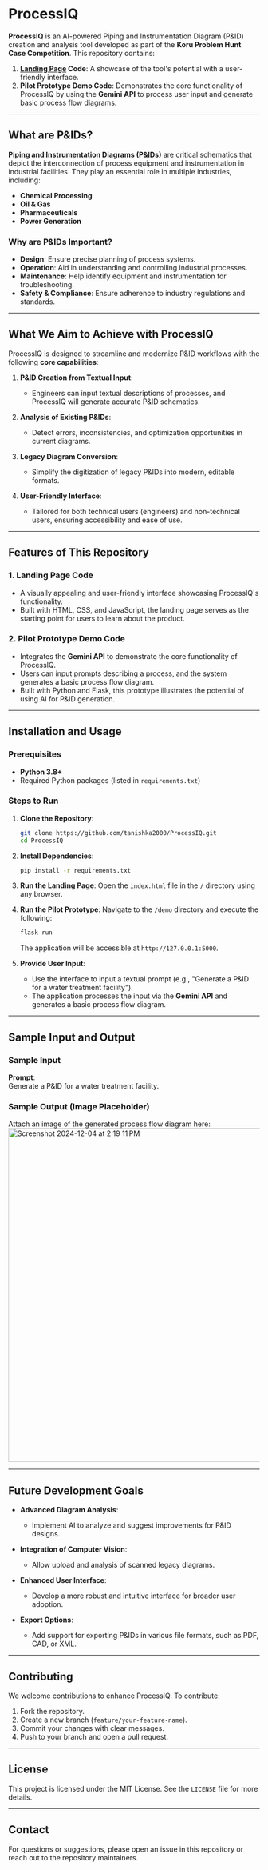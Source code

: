 # ProcessIQ

**ProcessIQ** is an AI-powered Piping and Instrumentation Diagram (P&ID) creation and analysis tool developed as part of the **Koru Problem Hunt Case Competition**. This repository contains:

1. **[Landing Page](https://processiq.onrender.com/) Code**: A showcase of the tool's potential with a user-friendly interface.
2. **Pilot Prototype Demo Code**: Demonstrates the core functionality of ProcessIQ by using the **Gemini API** to process user input and generate basic process flow diagrams.

---

## What are P&IDs?

**Piping and Instrumentation Diagrams (P&IDs)** are critical schematics that depict the interconnection of process equipment and instrumentation in industrial facilities. They play an essential role in multiple industries, including:

- **Chemical Processing**
- **Oil & Gas**
- **Pharmaceuticals**
- **Power Generation**

### Why are P&IDs Important?

- **Design**: Ensure precise planning of process systems.
- **Operation**: Aid in understanding and controlling industrial processes.
- **Maintenance**: Help identify equipment and instrumentation for troubleshooting.
- **Safety & Compliance**: Ensure adherence to industry regulations and standards.

---

## What We Aim to Achieve with ProcessIQ

ProcessIQ is designed to streamline and modernize P&ID workflows with the following **core capabilities**:

1. **P&ID Creation from Textual Input**:
   - Engineers can input textual descriptions of processes, and ProcessIQ will generate accurate P&ID schematics.
   
2. **Analysis of Existing P&IDs**:
   - Detect errors, inconsistencies, and optimization opportunities in current diagrams.
   
3. **Legacy Diagram Conversion**:
   - Simplify the digitization of legacy P&IDs into modern, editable formats.

4. **User-Friendly Interface**:
   - Tailored for both technical users (engineers) and non-technical users, ensuring accessibility and ease of use.

---

## Features of This Repository

### 1. **Landing Page Code**
   - A visually appealing and user-friendly interface showcasing ProcessIQ's functionality.
   - Built with HTML, CSS, and JavaScript, the landing page serves as the starting point for users to learn about the product.

### 2. **Pilot Prototype Demo Code**
   - Integrates the **Gemini API** to demonstrate the core functionality of ProcessIQ.
   - Users can input prompts describing a process, and the system generates a basic process flow diagram.
   - Built with Python and Flask, this prototype illustrates the potential of using AI for P&ID generation.

---

## Installation and Usage

### Prerequisites

- **Python 3.8+**
- Required Python packages (listed in `requirements.txt`)

### Steps to Run

1. **Clone the Repository**:
   ```bash
   git clone https://github.com/tanishka2000/ProcessIQ.git
   cd ProcessIQ
   ```

2. **Install Dependencies**:
   ```bash
   pip install -r requirements.txt
   ```

3. **Run the Landing Page**:
   Open the `index.html` file in the `/` directory using any browser.

4. **Run the Pilot Prototype**:
   Navigate to the `/demo` directory and execute the following:
   ```bash
   flask run
   ```
   The application will be accessible at `http://127.0.0.1:5000`.

5. **Provide User Input**:
   - Use the interface to input a textual prompt (e.g., "Generate a P&ID for a water treatment facility").
   - The application processes the input via the **Gemini API** and generates a basic process flow diagram.

---

## Sample Input and Output

### Sample Input
**Prompt**:  
Generate a P&ID for a water treatment facility.

### Sample Output (Image Placeholder)
Attach an image of the generated process flow diagram here:
<img width="668" alt="Screenshot 2024-12-04 at 2 19 11 PM" src="https://github.com/user-attachments/assets/563ad735-4184-40a6-85e7-75145cfe4272">

---

## Future Development Goals

- **Advanced Diagram Analysis**:
  - Implement AI to analyze and suggest improvements for P&ID designs.
  
- **Integration of Computer Vision**:
  - Allow upload and analysis of scanned legacy diagrams.

- **Enhanced User Interface**:
  - Develop a more robust and intuitive interface for broader user adoption.

- **Export Options**:
  - Add support for exporting P&IDs in various file formats, such as PDF, CAD, or XML.

---

## Contributing

We welcome contributions to enhance ProcessIQ. To contribute:

1. Fork the repository.
2. Create a new branch (`feature/your-feature-name`).
3. Commit your changes with clear messages.
4. Push to your branch and open a pull request.

---

## License

This project is licensed under the MIT License. See the `LICENSE` file for more details.

---

## Contact

For questions or suggestions, please open an issue in this repository or reach out to the repository maintainers.
